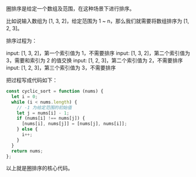 圈排序是给定一个数组及范围，在这种场景下进行排序。

比如说输入数组为 [1, 3, 2]，给定范围为 1 ~ n，那么我们就需要将数组排序为 [1, 2, 3]。

排序过程为：

input: [1, 3, 2]，第一个索引值为 1，不需要排序
input: [1, 3, 2]，第二个索引值为 3，需要和索引为 2 的值交换
input: [1, 2, 3]，第二个索引值为 2，不需要排序
input: [1, 2, 3]，第三个索引值为 3，不需要排序

把过程写成代码如下：

```js
const cyclic_sort = function (nums) {
  let i = 0;
  while (i < nums.length) {
    // -1 为给定范围的初始值
    let j = nums[i] - 1;
    if (nums[i] !== nums[j]) {
      [nums[i], nums[j]] = [nums[j], nums[i]];
    } else {
      i++;
    }
  }
  return nums;
};
```

以上就是圈排序的核心代码。

